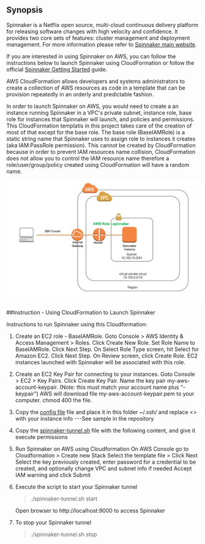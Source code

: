 ## Synopsis
Spinnaker is a Netflix open source, multi-cloud continuous delivery platform for releasing software changes with high velocity and confidence. It provides two core sets of features: cluster management and deployment management. For more information please refer to [Spinnaker main website](http://spinnaker.io/).

If you are interested in using Spinnaker on AWS, you can follow the instructions below to launch Spinnaker using CloudFormation or follow the official [Spinnaker Getting Started](http://spinnaker.io/) guide. 

AWS CloudFormation allows developers and systems administrators to create a collection of AWS resources as code in a template that can be provision repeatedly in an orderly and predictable fashion. 

In order to launch Spinnaker on AWS, you would need to create a an instance running Spinnaker in a VPC's private subnet, instance role, base role for instances that Spinnaker will launch, and policies and permissions. This CloudFormation templatis in this project takes care of the creation of most of that except for the base role. The base role (BaseIAMRole) is a static string name that Spinnaker uses to assign role to instances it creates (aka IAM:PassRole permission). This cannot be created by CloudFormation because in order to prevent IAM resources name collision, CloudFormation does not allow you to control the IAM resource name therefore a role/user/group/policy created using CloudFormation will have a random name.

![Alt text](images/spinnaker_architecture.png?raw=true "CloudFormation Template")

##Instruction - Using CloudFormation to Launch Spinnaker

Instructions to run Spinnaker using this Cloudformation:

1. Create an EC2 role - BaseIAMRole.
  Goto Console > AWS Identity & Access Management > Roles.
  Click Create New Role.
  Set Role Name to BaseIAMRole. Click Next Step.
  On Select Role Type screen, hit Select for Amazon EC2.
  Click Next Step.
  On Review screen, click Create Role.
  EC2 instances launched with Spinnaker will be associated with this role.
  
2. Create an EC2 Key Pair for connecting to your instances.
  Goto Console > EC2 > Key Pairs.
  Click Create Key Pair.
  Name the key pair my-aws-account-keypair. (Note: this must match your account name plus “-keypair”)
  AWS will download file my-aws-account-keypair.pem to your computer. chmod 400 the file.
  
3. Copy the [config file](config) file and place it in this folder ~/.ssh/ and replace <> with your instance info ---See sample in the repository
   
4. Copy the [spinnaker-tunnel.sh](spinnaker-tunnel.sh) file with the following content, and give it execute permissions

5.  Run Spinnaker on AWS using Cloudformation
   On AWS Console go to Cloudformation > Create new Stack
   Select the template file > Click Next
   Select the key previously created, enter password for a credential to be created, and optionally change VPC and subnet info if needed
   Accept IAM warning and click Submit
   
6. Execute the script to start your Spinnaker tunnel
    >./spinnaker-tunnel.sh start
    
    Open browser to http://localhost:9000 to access Spinnaker
    
7. To stop your Spinnaker tunnel
    >./spinnaker-tunnel.sh stop
    
